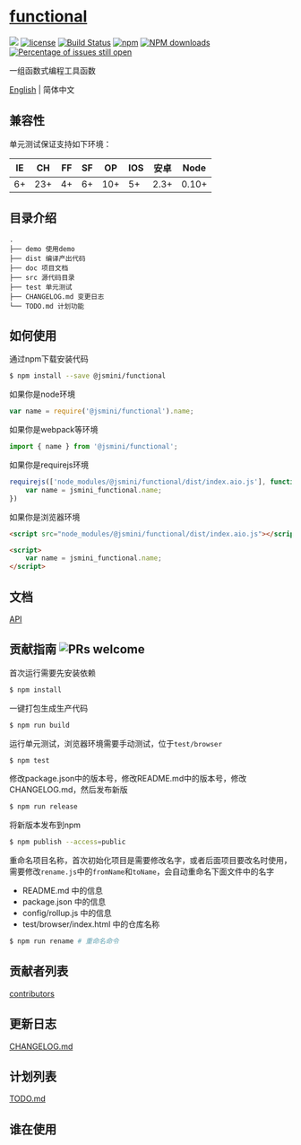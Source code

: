 # [functional](https://github.com/jsmini/functional) 

[![](https://img.shields.io/badge/Powered%20by-jslib%20functional-brightgreen.svg)](https://github.com/yanhaijing/jslib-functional)
[![license](https://img.shields.io/badge/license-MIT-blue.svg)](https://github.com/jsmini/functional/blob/master/LICENSE)
[![Build Status](https://travis-ci.org/jsmini/functional.svg?branch=master)](https://travis-ci.org/jsmini/functional)
[![npm](https://img.shields.io/badge/npm-0.2.1-orange.svg)](https://www.npmjs.com/package/@jsmini/functional)
[![NPM downloads](http://img.shields.io/npm/dm/@jsmini/functional.svg?style=flat-square)](http://www.npmtrends.com/@jsmini/functional)
[![Percentage of issues still open](http://isitmaintained.com/badge/open/jsmini/functional.svg)](http://isitmaintained.com/project/jsmini/functional "Percentage of issues still open")

一组函数式编程工具函数

[English](./README.md) | 简体中文

## 兼容性
单元测试保证支持如下环境：

| IE   | CH   | FF   | SF   | OP   | IOS  | 安卓   | Node  |
| ---- | ---- | ---- | ---- | ---- | ---- | ---- | ----- |
| 6+   | 23+  | 4+   | 6+   | 10+  | 5+   | 2.3+ | 0.10+ |

## 目录介绍

```
.
├── demo 使用demo
├── dist 编译产出代码
├── doc 项目文档
├── src 源代码目录
├── test 单元测试
├── CHANGELOG.md 变更日志
└── TODO.md 计划功能
```

## 如何使用
通过npm下载安装代码

```bash
$ npm install --save @jsmini/functional
```

如果你是node环境

```js
var name = require('@jsmini/functional').name;
```

如果你是webpack等环境

```js
import { name } from '@jsmini/functional';
```

如果你是requirejs环境

```js
requirejs(['node_modules/@jsmini/functional/dist/index.aio.js'], function (jsmini_functional) {
    var name = jsmini_functional.name;
})
```

如果你是浏览器环境

```html
<script src="node_modules/@jsmini/functional/dist/index.aio.js"></script>

<script>
    var name = jsmini_functional.name;
</script>
```

## 文档
[API](https://github.com/jsmini/functional/blob/master/doc/api.md)

## 贡献指南  ![PRs welcome](<https://img.shields.io/badge/PRs-welcome-brightgreen.svg>)
首次运行需要先安装依赖

```bash
$ npm install
```

一键打包生成生产代码

```bash
$ npm run build
```

运行单元测试，浏览器环境需要手动测试，位于`test/browser`

```bash
$ npm test
```

修改package.json中的版本号，修改README.md中的版本号，修改CHANGELOG.md，然后发布新版

```bash
$ npm run release
```

将新版本发布到npm

```bash
$ npm publish --access=public
```

重命名项目名称，首次初始化项目是需要修改名字，或者后面项目要改名时使用，需要修改`rename.js`中的`fromName`和`toName`，会自动重命名下面文件中的名字

- README.md 中的信息
- package.json 中的信息
- config/rollup.js 中的信息
- test/browser/index.html 中的仓库名称

```bash
$ npm run rename # 重命名命令
```

## 贡献者列表
[contributors](https://github.com/jsmini/functional/graphs/contributors)

## 更新日志
[CHANGELOG.md](https://github.com/jsmini/functional/blob/master/CHANGELOG.md)

## 计划列表
[TODO.md](https://github.com/jsmini/functional/blob/master/TODO.md)

## 谁在使用
